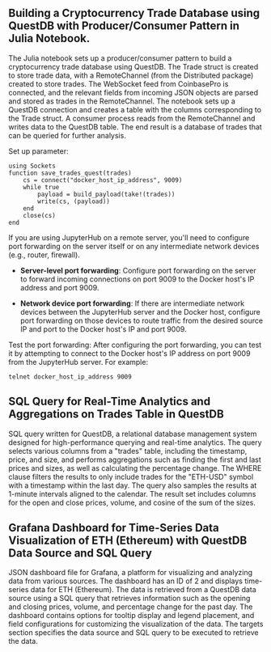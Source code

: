 ## Building a Cryptocurrency Trade Database using QuestDB with Producer/Consumer Pattern in Julia Notebook.
The Julia notebook sets up a producer/consumer pattern to build a cryptocurrency trade database using QuestDB. The Trade struct is created to store trade data, with a RemoteChannel (from the Distributed package) created to store trades. The WebSocket feed from CoinbasePro is connected, and the relevant fields from incoming JSON objects are parsed and stored as trades in the RemoteChannel. The notebook sets up a QuestDB connection and creates a table with the columns corresponding to the Trade struct. A consumer process reads from the RemoteChannel and writes data to the QuestDB table. The end result is a database of trades that can be queried for further analysis.

Set up parameter:

```
using Sockets
function save_trades_quest(trades)
    cs = connect("docker_host_ip_address", 9009)
    while true
        payload = build_payload(take!(trades))
        write(cs, (payload))
    end
    close(cs)
end
```


 If you are using JupyterHub on a remote server, you'll need to configure port forwarding on the server itself or on any intermediate network devices (e.g., router, firewall).

- **Server-level port forwarding**: Configure port forwarding on the server to forward incoming connections on port 9009 to the Docker host's IP address and port 9009.

- **Network device port forwarding**: If there are intermediate network devices between the JupyterHub server and the Docker host, configure port forwarding on those devices to route traffic from the desired source IP and port to the Docker host's IP and port 9009.

Test the port forwarding: After configuring the port forwarding, you can test it by attempting to connect to the Docker host's IP address on port 9009 from the JupyterHub server. For example:

```
telnet docker_host_ip_address 9009

```

## SQL Query for Real-Time Analytics and Aggregations on Trades Table in QuestDB
SQL query written for QuestDB, a relational database management system designed for high-performance querying and real-time analytics. The query selects various columns from a "trades" table, including the timestamp, price, and size, and performs aggregations such as finding the first and last prices and sizes, as well as calculating the percentage change. The WHERE clause filters the results to only include trades for the "ETH-USD" symbol with a timestamp within the last day. The query also samples the results at 1-minute intervals aligned to the calendar. The result set includes columns for the open and close prices, volume, and cosine of the sum of the sizes.

## Grafana Dashboard for Time-Series Data Visualization of ETH (Ethereum) with QuestDB Data Source and SQL Query
JSON dashboard file for Grafana, a platform for visualizing and analyzing data from various sources. The dashboard has an ID of 2 and displays time-series data for ETH (Ethereum). The data is retrieved from a QuestDB data source using a SQL query that retrieves information such as the opening and closing prices, volume, and percentage change for the past day. The dashboard contains options for tooltip display and legend placement, and field configurations for customizing the visualization of the data. The targets section specifies the data source and SQL query to be executed to retrieve the data.
